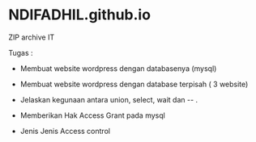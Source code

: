 # NDIFADHIL.github.io
ZIP archive IT

Tugas :
- Membuat website wordpress dengan databasenya (mysql)

- Membuat website wordpress dengan database terpisah ( 3 website)

- Jelaskan kegunaan antara union, select, wait dan -- .

- Memberikan Hak Access Grant pada mysql

- Jenis Jenis Access control
